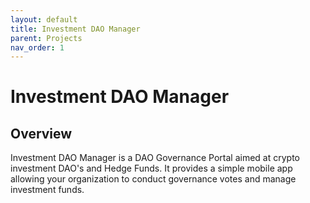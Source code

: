 ```yaml
---
layout: default
title: Investment DAO Manager
parent: Projects
nav_order: 1
---
```


# Investment DAO Manager

## Overview

Investment DAO Manager is a DAO Governance Portal aimed at crypto investment DAO's and Hedge Funds. It provides a simple mobile app allowing your organization to conduct governance votes and manage investment funds.

